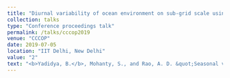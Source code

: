 ```yaml
---
title: "Diurnal variability of ocean environment on sub-grid scale using 1-D coupled model"
collection: talks
type: "Conference proceedings talk"
permalink: /talks/cccop2019
venue: "CCCOP"
date: 2019-07-05
location: "IIT Delhi, New Delhi"
value: "2"
text: "<b>Yadidya, B.</b>, Mohanty, S., and Rao, A. D. &quot;Seasonal variations in the Andaman Sea’s internal tides&quot;, <b><i>CCCOP 2019</i></b>, IIT Delhi, Delhi."
---
```

